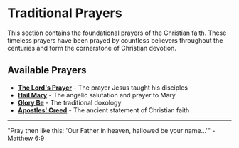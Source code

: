 # Traditional Prayers

This section contains the foundational prayers of the Christian faith. These timeless prayers have been prayed by countless believers throughout the centuries and form the cornerstone of Christian devotion.

## Available Prayers

- **[The Lord's Prayer](./lords-prayer)** - The prayer Jesus taught his disciples
- **[Hail Mary](./hail-mary)** - The angelic salutation and prayer to Mary
- **[Glory Be](./glory-be)** - The traditional doxology
- **[Apostles' Creed](./apostles-creed)** - The ancient statement of Christian faith

---

<div class="verse">
"Pray then like this: 'Our Father in heaven, hallowed be your name...'" - Matthew 6:9
</div>
